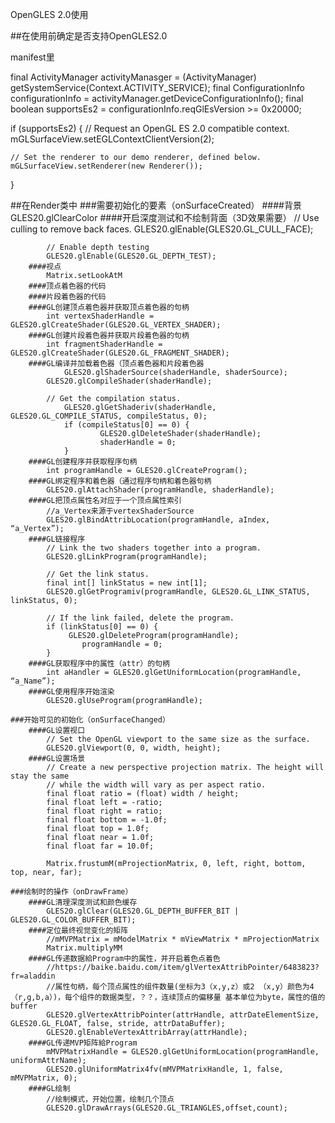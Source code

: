 OpenGLES 2.0使用

##在使用前确定是否支持OpenGLES2.0

manifest里
<uses-feature
        android:glEsVersion="0x00020000"
        android:required="true" />

final ActivityManager activityManasger = (ActivityManager) getSystemService(Context.ACTIVITY_SERVICE);
final ConfigurationInfo configurationInfo = activityManager.getDeviceConfigurationInfo();
final boolean supportsEs2 = configurationInfo.reqGlEsVersion >= 0x20000;

if (supportsEs2) 
{
	// Request an OpenGL ES 2.0 compatible context.
	mGLSurfaceView.setEGLContextClientVersion(2);

	// Set the renderer to our demo renderer, defined below.
	mGLSurfaceView.setRenderer(new Renderer());
} 


##在Render类中
	###需要初始化的要素（onSurfaceCreated）
		####背景
			GLES20.glClearColor
		####开启深度测试和不绘制背面（3D效果需要）
			// Use culling to remove back faces.
			GLES20.glEnable(GLES20.GL_CULL_FACE);

			// Enable depth testing
			GLES20.glEnable(GLES20.GL_DEPTH_TEST);
		####视点
			Matrix.setLookAtM
		####顶点着色器的代码
		####片段着色器的代码
		####GL创建顶点着色器并获取顶点着色器的句柄
			int vertexShaderHandle = GLES20.glCreateShader(GLES20.GL_VERTEX_SHADER);
		####GL创建片段着色器并获取片段着色器的句柄
			int fragmentShaderHandle = GLES20.glCreateShader(GLES20.GL_FRAGMENT_SHADER);
		####GL编译并加载着色器（顶点着色器和片段着色器
    			GLES20.glShaderSource(shaderHandle, shaderSource);
   			GLES20.glCompileShader(shaderHandle);
			
			// Get the compilation status.
    			GLES20.glGetShaderiv(shaderHandle, GLES20.GL_COMPILE_STATUS, compileStatus, 0);
    			if (compileStatus[0] == 0) {
        				GLES20.glDeleteShader(shaderHandle);
        				shaderHandle = 0;
    			}
		####GL创建程序并获取程序句柄
			int programHandle = GLES20.glCreateProgram();
		####GL绑定程序和着色器（通过程序句柄和着色器句柄
			GLES20.glAttachShader(programHandle, shaderHandle);
		####GL把顶点属性名对应于一个顶点属性索引
			//a_Vertex来源于vertexShaderSource
			GLES20.glBindAttribLocation(programHandle, aIndex, “a_Vertex”);
		####GL链接程序
			// Link the two shaders together into a program.
			GLES20.glLinkProgram(programHandle);

			// Get the link status.
			final int[] linkStatus = new int[1];
			GLES20.glGetProgramiv(programHandle, GLES20.GL_LINK_STATUS, linkStatus, 0);

			// If the link failed, delete the program.
			if (linkStatus[0] == 0) {
  				 GLES20.glDeleteProgram(programHandle);
    				programHandle = 0;
			}
		####GL获取程序中的属性（attr）的句柄
			int aHandler = GLES20.glGetUniformLocation(programHandle, “a_Name”);
		####GL使用程序开始渲染
			GLES20.glUseProgram(programHandle);
	
	###开始可见的初始化（onSurfaceChanged）
		####GL设置视口
			// Set the OpenGL viewport to the same size as the surface.
			GLES20.glViewport(0, 0, width, height);
		####GL设置场景
			// Create a new perspective projection matrix. The height will stay the same
			// while the width will vary as per aspect ratio.
			final float ratio = (float) width / height;
			final float left = -ratio;
			final float right = ratio;
			final float bottom = -1.0f;
			final float top = 1.0f;
			final float near = 1.0f;
			final float far = 10.0f;

			Matrix.frustumM(mProjectionMatrix, 0, left, right, bottom, top, near, far);

	###绘制时的操作（onDrawFrame）
		####GL清理深度测试和颜色缓存
			GLES20.glClear(GLES20.GL_DEPTH_BUFFER_BIT | GLES20.GL_COLOR_BUFFER_BIT);
		####定位最终视觉变化的矩阵
			//mMVPMatrix = mModelMatrix * mViewMatrix * mProjectionMatrix
			Matrix.multiplyMM
		####GL传递数据給Program中的属性，并开启着色点着色
		    //https://baike.baidu.com/item/glVertexAttribPointer/6483823?fr=aladdin
		    //属性句柄，每个顶点属性的组件数量(坐标为3（x,y,z）或2 （x,y）颜色为4（r,g,b,a）)，每个组件的数据类型，？？，连续顶点的偏移量 基本单位为byte，属性的值的buffer
			GLES20.glVertexAttribPointer(attrHandle, attrDateElementSize, GLES20.GL_FLOAT, false, stride, attrDataBuffer);
			GLES20.glEnableVertexAttribArray(attrHandle);
		####GL传递MVP矩阵給Program
			mMVPMatrixHandle = GLES20.glGetUniformLocation(programHandle, uniformAttrName);
			GLES20.glUniformMatrix4fv(mMVPMatrixHandle, 1, false, mMVPMatrix, 0);
		####GL绘制
			//绘制模式，开始位置，绘制几个顶点
			GLES20.glDrawArrays(GLES20.GL_TRIANGLES,offset,count);



		

	



			


